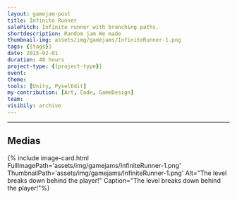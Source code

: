 ```yaml
---
layout: gamejam-post
title: Infinite Runner
salePitch: Infinite runner with branching paths.
shortdescription: Random jam We made
thumbnail-img: assets/img/gamejams/InfiniteRunner-1.png
tags: {{tags}}
date: 2015-02-01
duration: 48 hours
project-type: {{project-type}}
event: 
theme: 
tools: [Unity, PyxelEdit]
my-contribution: [Art, Code, GameDesign]
team: 
visibily: archive
---
```






***
## Medias

<div class="row">
{% include image-card.html FullImagePath='assets/img/gamejams/InfiniteRunner-1.png' ThumbnailPath='assets/img/gamejams/InfiniteRunner-1.png' Alt="The level breaks down behind the player!" Caption="The level breaks down behind the player!"%}
</div>